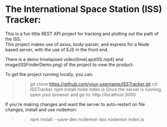 # The International Space Station (ISS) Tracker:  
  
This is a fun little REST API project for tracking and plotting out the path of the ISS.  
This project makes use of axios, body-parser, and express for a Node based server, with the use of EJS in the front end.  
  
There is a demo timelapsed video(timeLapsISS.mp4) and image(ISSFinderDemo.png) of the project to view the product.  
  
To get the project running locally, you can:
>>git clone https://github.com/your-username/ISSTracker.git 
cd ISSTracker
npm install
node index.js
Once the server is running, open your browser and go to:
http://localhost:3000
  
If you're making changes and want the server to auto-restart on file changes, install and use nodemon:
>>npm install --save-dev nodemon
npx nodemon index.js
